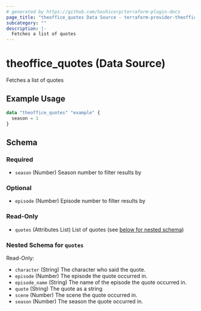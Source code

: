 ```yaml
---
# generated by https://github.com/hashicorp/terraform-plugin-docs
page_title: "theoffice_quotes Data Source - terraform-provider-theoffice"
subcategory: ""
description: |-
  Fetches a list of quotes
---
```


# theoffice_quotes (Data Source)

Fetches a list of quotes

## Example Usage

```terraform
data "theoffice_quotes" "example" {
  season = 1
}
```

<!-- schema generated by tfplugindocs -->
## Schema

### Required

- `season` (Number) Season number to filter results by

### Optional

- `episode` (Number) Episode number to filter results by

### Read-Only

- `quotes` (Attributes List) List of quotes (see [below for nested schema](#nestedatt--quotes))

<a id="nestedatt--quotes"></a>
### Nested Schema for `quotes`

Read-Only:

- `character` (String) The character who said the quote.
- `episode` (Number) The episode the quote occurred in.
- `episode_name` (String) The name of the episode the quote occurred in.
- `quote` (String) The quote as a string
- `scene` (Number) The scene the quote occurred in.
- `season` (Number) The season the quote occurred in.
